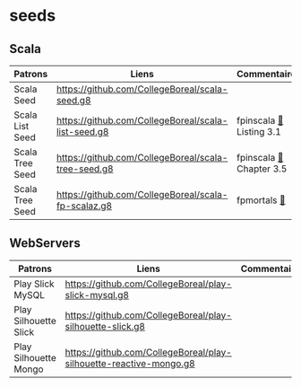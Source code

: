 # seeds

## Scala


| Patrons          | Liens                                                | Commentaires                                |
|------------------|------------------------------------------------------|---------------------------------------------|
| Scala Seed       | https://github.com/CollegeBoreal/scala-seed.g8       |                                             |
| Scala List Seed  | https://github.com/CollegeBoreal/scala-list-seed.g8  | fpinscala [:closed_book:](https://www.manning.com/books/functional-programming-in-scala) Listing 3.1 |
| Scala Tree Seed  | https://github.com/CollegeBoreal/scala-tree-seed.g8  | fpinscala [:closed_book:](https://www.manning.com/books/functional-programming-in-scala) Chapter 3.5 |
| Scala Tree Seed  | https://github.com/CollegeBoreal/scala-fp-scalaz.g8  | fpmortals [:blue_book:](https://leanpub.com/fpmortals)  |


## WebServers

| Patrons          | Liens                                                | Commentaires                                |
|------------------|------------------------------------------------------|---------------------------------------------|
| Play Slick MySQL | https://github.com/CollegeBoreal/play-slick-mysql.g8 |                                             |
| Play Silhouette Slick | https://github.com/CollegeBoreal/play-silhouette-slick.g8 |                          |
| Play Silhouette Mongo | https://github.com/CollegeBoreal/play-silhouette-reactive-mongo.g8 |                          |
